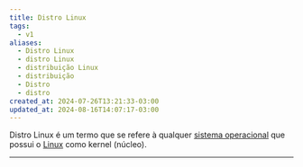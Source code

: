 ```yaml
---
title: Distro Linux
tags:
  - v1
aliases:
  - Distro Linux
  - distro Linux
  - distribuição Linux
  - distribuição
  - Distro
  - distro
created_at: 2024-07-26T13:21:33-03:00
updated_at: 2024-08-16T14:07:17-03:00
---
```


Distro Linux é um termo que se refere à qualquer [sistema operacional](../../07/07/Sistema_Operacional.md) que possui o [Linux](../../07/08/Linux.md) como kernel (núcleo).

---